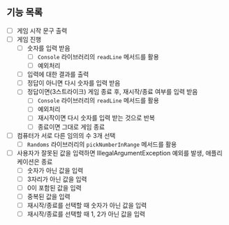 ## 기능 목록
- [ ] 게임 시작 문구 출력
- [ ] 게임 진행
  - [ ] 숫자를 입력 받음
    - [ ] `Console` 라이브러리의 `readLine` 메서드를 활용
    - [ ] 예외처리
  - [ ] 입력에 대한 결과를 출력
  - [ ] 정답이 아니면 다시 숫자를 입력 받음
  - [ ] 정답이면(3스트라이크) 게임 종료 후, 재시작/종료 여부를 입력 받음
    - [ ] `Console` 라이브러리의 `readLine` 메서드를 활용
    - [ ] 예외처리
    - [ ] 재시작이면 다시 숫자를 입력 받는 것으로 반복
    - [ ] 종료이면 그대로 게임 종료
- [ ] 컴퓨터가 서로 다른 임의의 수 3개 선택
  - [ ] `Randoms` 라이브러리의 `pickNumberInRange` 메서드를 활용
- [ ] 사용자가 잘못된 값을 입력하면 IllegalArgumentException 예외를 발생, 애플리케이션은 종료
  - [ ] 숫자가 아닌 값을 입력
  - [ ] 3자리가 아닌 값을 입력
  - [ ] 0이 포함된 값을 입력
  - [ ] 중복된 값을 입력
  - [ ] 재시작/종료를 선택할 때 숫자가 아닌 값을 입력
  - [ ] 재시작/종료를 선택할 때 1, 2가 아닌 값을 입력